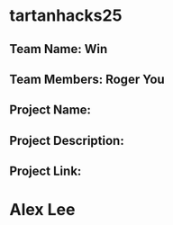 # tartanhacks25

## Team Name: Win

## Team Members: Roger You

## Project Name:

## Project Description:

## Project Link:
# Alex Lee
